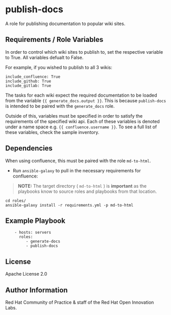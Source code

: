 publish-docs
============

A role for publishing documentation to popular wiki sites.

Requirements / Role Variables
-----------------------------

In order to control which wiki sites to publish to, set the respective variable to True. All variables defualt to False.

For example, if you wished to publish to all 3 wikis:

```
include_confluence: True
include_github: True
include_gitlab: True
```

The tasks for each wiki expect the required documentation to be loaded from the variable `{{ generate_docs.output }}`. This is because `publish-docs` is intended to be paired with the `generate_docs` role.

Outside of this, variables must be specified in order to satisfy the requirements of the specified wiki api. Each of these variables is denoted under a name space e.g. `{{ confluence.username }}`. To see a full list of these variables, check the sample inventory.  

Dependencies
------------

When using confluence, this must be paired with the role `md-to-html`.

* Run `ansible-galaxy` to pull in the necessary requirements for confluence:

> **NOTE:** The target directory ( `md-to-html` ) is **important** as the playbooks know to source roles and playbooks from that location.

```
cd roles/
ansible-galaxy install -r requirements.yml -p md-to-html
```

Example Playbook
----------------

```
    - hosts: servers
      roles:
         - generate-docs
         - publish-docs
```

License
-------

Apache License 2.0

Author Information
------------------

Red Hat Community of Practice & staff of the Red Hat Open Innovation Labs.
